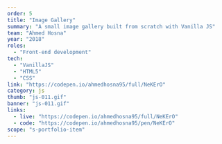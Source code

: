 ```yaml
---
order: 5
title: "Image Gallery"
summary: "A small image gallery built from scratch with Vanilla JS"
team: "Ahmed Hosna"
year: "2018"
roles:
  - "Front-end development"
tech:
  - "VanillaJS"
  - "HTML5"
  - "CSS"
link: "https://codepen.io/ahmedhosna95/full/NeKErO"
category: js
thumb: "js-011.gif"
banner: "js-011.gif"
links:
  - live: "https://codepen.io/ahmedhosna95/full/NeKErO"
  - code: "https://codepen.io/ahmedhosna95/pen/NeKErO"
scope: "s-portfolio-item"
---
```

